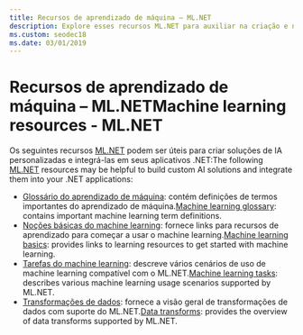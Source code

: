 ```yaml
---
title: Recursos de aprendizado de máquina – ML.NET
description: Explore esses recursos ML.NET para auxiliar na criação e na integração de soluções de IA personalizadas em seus aplicativos .NET.
ms.custom: seodec18
ms.date: 03/01/2019
---
```

# <a name="machine-learning-resources---mlnet"></a><span data-ttu-id="ce2a8-103">Recursos de aprendizado de máquina – ML.NET</span><span class="sxs-lookup"><span data-stu-id="ce2a8-103">Machine learning resources - ML.NET</span></span>

<span data-ttu-id="ce2a8-104">Os seguintes recursos [ML.NET](../index.md) podem ser úteis para criar soluções de IA personalizadas e integrá-las em seus aplicativos .NET:</span><span class="sxs-lookup"><span data-stu-id="ce2a8-104">The following  [ML.NET](../index.md) resources may be helpful to build custom AI solutions and integrate them into your .NET applications:</span></span>

- <span data-ttu-id="ce2a8-105">[Glossário do aprendizado de máquina](glossary.md): contém definições de termos importantes do aprendizado de máquina.</span><span class="sxs-lookup"><span data-stu-id="ce2a8-105">[Machine learning glossary](glossary.md): contains important machine learning term definitions.</span></span>
- <span data-ttu-id="ce2a8-106">[Noções básicas do machine learning](basics.md): fornece links para recursos de aprendizado para começar a usar o machine learning.</span><span class="sxs-lookup"><span data-stu-id="ce2a8-106">[Machine learning basics](basics.md): provides links to learning resources to get started with machine learning.</span></span>
- <span data-ttu-id="ce2a8-107">[Tarefas do machine learning](tasks.md): descreve vários cenários de uso de machine learning compatível com o ML.NET.</span><span class="sxs-lookup"><span data-stu-id="ce2a8-107">[Machine learning tasks](tasks.md): describes various machine learning usage scenarios supported by ML.NET.</span></span>
- <span data-ttu-id="ce2a8-108">[Transformações de dados](transforms.md): fornece a visão geral de transformações de dados com suporte do ML.NET.</span><span class="sxs-lookup"><span data-stu-id="ce2a8-108">[Data transforms](transforms.md): provides the overview of data transforms supported by ML.NET.</span></span>
